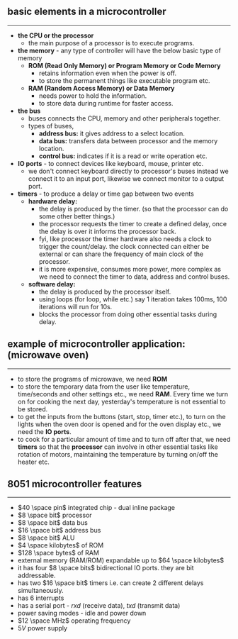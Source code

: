 ## basic elements in a microcontroller
---
- **the CPU or the processor**
	- the main purpose of a processor is to execute programs.
- **the memory** - any type of controller will have the below basic type of memory
	- **ROM (Read Only Memory) or Program Memory or Code Memory**
		- retains information even when the power is off.
		- to store the permanent things like executable program etc.
	- **RAM (Random Access Memory) or Data Memory**
		- needs power to hold the information.
		- to store data during runtime for faster access.
- **the bus**
	- buses connects the CPU, memory and other peripherals together.
	- types of buses,
		- **address bus:** it gives address to a select location.
		- **data bus:** transfers data between processor and the memory location. 
		- **control bus:** indicates if it is a read or write operation etc.
- **IO ports** - to connect devices like keyboard, mouse, printer etc.
	- we don't connect keyboard directly to processor's buses instead we connect it to an input port, likewise we connect monitor to a output port.
- **timers** - to produce a delay or time gap between two events
	- **hardware delay:** 
		- the delay is produced by the timer. (so that the processor can do some other better things.)
		- the processor requests the timer to create a defined delay, once the delay is over it informs the processor back. 
		- fyi, like processor the timer hardware also needs a clock to trigger the count/delay. the clock connected can either be external or can share the frequency of main clock of the processor.
		- it is more expensive, consumes more power, more complex as we need to connect the timer to data, address and control buses.
	- **software delay:** 
		- the delay is produced by the processor itself.
		- using loops (for loop, while etc.) say 1 iteration takes 100ms, 100 iterations will run for 10s.
		- blocks the processor from doing other essential tasks during delay.

## **example of microcontroller application: (microwave oven)**
---
- to store the programs of microwave, we need **ROM**
- to store the temporary data from the user like temperature, time/seconds and other settings etc., we need **RAM**. Every time we turn on for cooking the next day, yesterday's temperature is not essential to be stored.
- to get the inputs from the buttons (start, stop, timer etc.), to turn on the lights when the oven door is opened and for the oven display etc., we need the **IO ports**.
- to cook for a particular amount of time and to turn off after that, we need **timers** so that the **processor** can involve in other essential tasks like rotation of motors, maintaining the temperature by turning on/off the heater etc. 

## 8051 microcontroller features
---
- $40 \space pin$ integrated chip - dual inline package
- $8 \space bit$ processor
- $8 \space bit$ data bus
- $16 \space bit$ address bus
- $8 \space bit$ ALU
- $4 \space kilobytes$ of ROM
- $128 \space bytes$ of RAM
- external memory (RAM/ROM) expandable up to $64 \space kilobytes$
- it has four $8 \space bits$ bidirectional IO ports. they are bit addressable.
- has two $16 \space bit$ timers i.e. can create 2 different delays simultaneously.
- has 6 interrupts
- has a serial port - $rxd$ (receive data), $txd$ (transmit data)
- power saving modes - idle and power down
- $12 \space MHz$ operating frequency
- $5V$ power supply 
